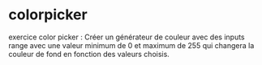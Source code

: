 # colorpicker
exercice color picker : Créer un générateur de couleur avec des inputs range avec une valeur minimum de 0 et maximum de 255 qui changera la couleur de fond en fonction des valeurs choisis.
